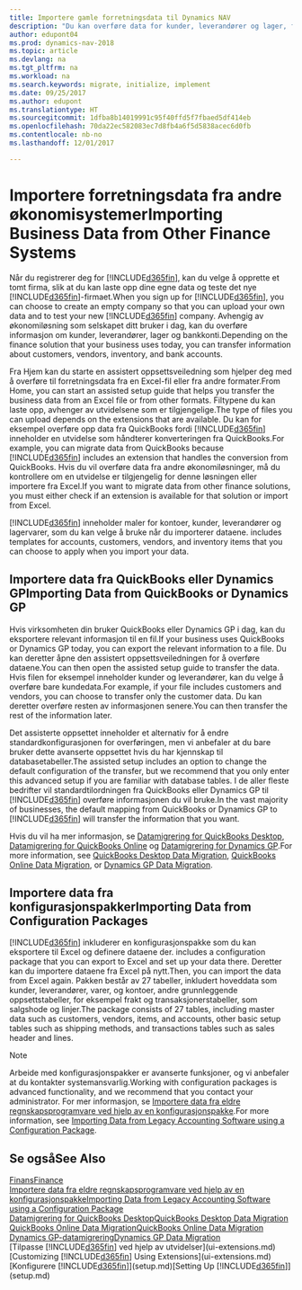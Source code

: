 ```yaml
---
title: Importere gamle forretningsdata til Dynamics NAV
description: "Du kan overføre data for kunder, leverandører og lager, for eksempel fra Excel, QuickBooks eller Dynamics GP, til Dynamics NAV."
author: edupont04
ms.prod: dynamics-nav-2018
ms.topic: article
ms.devlang: na
ms.tgt_pltfrm: na
ms.workload: na
ms.search.keywords: migrate, initialize, implement
ms.date: 09/25/2017
ms.author: edupont
ms.translationtype: HT
ms.sourcegitcommit: 1dfba8b14019991c95f40ffd5f7fbaed5df414eb
ms.openlocfilehash: 70da22ec582083ec7d8fb4a6f5d5838acec6d0fb
ms.contentlocale: nb-no
ms.lasthandoff: 12/01/2017

---
```

# <a name="importing-business-data-from-other-finance-systems"></a><span data-ttu-id="1eaea-103">Importere forretningsdata fra andre økonomisystemer</span><span class="sxs-lookup"><span data-stu-id="1eaea-103">Importing Business Data from Other Finance Systems</span></span>
<span data-ttu-id="1eaea-104">Når du registrerer deg for [!INCLUDE[d365fin](includes/d365fin_md.md)], kan du velge å opprette et tomt firma, slik at du kan laste opp dine egne data og teste det nye [!INCLUDE[d365fin](includes/d365fin_md.md)]-firmaet.</span><span class="sxs-lookup"><span data-stu-id="1eaea-104">When you sign up for [!INCLUDE[d365fin](includes/d365fin_md.md)], you can choose to create an empty company so that you can upload your own data and to test your new [!INCLUDE[d365fin](includes/d365fin_md.md)] company.</span></span> <span data-ttu-id="1eaea-105">Avhengig av økonomiløsning som selskapet ditt bruker i dag, kan du overføre informasjon om kunder, leverandører, lager og bankkonti.</span><span class="sxs-lookup"><span data-stu-id="1eaea-105">Depending on the finance solution that your business uses today, you can transfer information about customers, vendors, inventory, and bank accounts.</span></span>  

<span data-ttu-id="1eaea-106">Fra Hjem kan du starte en assistert oppsettsveiledning som hjelper deg med å overføre til forretningsdata fra en Excel-fil eller fra andre formater.</span><span class="sxs-lookup"><span data-stu-id="1eaea-106">From Home, you can start an assisted setup guide that helps you transfer the business data from an Excel file or from other formats.</span></span> <span data-ttu-id="1eaea-107">Filtypene du kan laste opp, avhenger av utvidelsene som er tilgjengelige.</span><span class="sxs-lookup"><span data-stu-id="1eaea-107">The type of files you can upload depends on the extensions that are available.</span></span> <span data-ttu-id="1eaea-108">Du kan for eksempel overføre opp data fra QuickBooks fordi [!INCLUDE[d365fin](includes/d365fin_md.md)] inneholder en utvidelse som håndterer konverteringen fra QuickBooks.</span><span class="sxs-lookup"><span data-stu-id="1eaea-108">For example, you can migrate data from QuickBooks because [!INCLUDE[d365fin](includes/d365fin_md.md)] includes an extension that handles the conversion from QuickBooks.</span></span> <span data-ttu-id="1eaea-109">Hvis du vil overføre data fra andre økonomiløsninger, må du kontrollere om en utvidelse er tilgjengelig for denne løsningen eller importere fra Excel.</span><span class="sxs-lookup"><span data-stu-id="1eaea-109">If you want to migrate data from other finance solutions, you must either check if an extension is available for that solution or import from Excel.</span></span>  

[!INCLUDE[d365fin](includes/d365fin_md.md)]<span data-ttu-id="1eaea-110"> inneholder maler for kontoer, kunder, leverandører og lagervarer, som du kan velge å bruke når du importerer dataene.</span><span class="sxs-lookup"><span data-stu-id="1eaea-110"> includes templates for accounts, customers, vendors, and inventory items that you can choose to apply when you import your data.</span></span>  

## <a name="importing-data-from-quickbooks-or-dynamics-gp"></a><span data-ttu-id="1eaea-111">Importere data fra QuickBooks eller Dynamics GP</span><span class="sxs-lookup"><span data-stu-id="1eaea-111">Importing Data from QuickBooks or Dynamics GP</span></span>
<span data-ttu-id="1eaea-112">Hvis virksomheten din bruker QuickBooks eller Dynamics GP i dag, kan du eksportere relevant informasjon til en fil.</span><span class="sxs-lookup"><span data-stu-id="1eaea-112">If your business uses QuickBooks or Dynamics GP today, you can export the relevant information to a file.</span></span> <span data-ttu-id="1eaea-113">Du kan deretter åpne den assistert oppsettsveiledningen for å overføre dataene.</span><span class="sxs-lookup"><span data-stu-id="1eaea-113">You can then open the assisted setup guide to transfer the data.</span></span>
<span data-ttu-id="1eaea-114">Hvis filen for eksempel inneholder kunder og leverandører, kan du velge å overføre bare kundedata.</span><span class="sxs-lookup"><span data-stu-id="1eaea-114">For example, if your file includes customers and vendors, you can choose to transfer only the customer data.</span></span> <span data-ttu-id="1eaea-115">Du kan deretter overføre resten av informasjonen senere.</span><span class="sxs-lookup"><span data-stu-id="1eaea-115">You can then transfer the rest of the information later.</span></span>  

<span data-ttu-id="1eaea-116">Det assisterte oppsettet inneholder et alternativ for å endre standardkonfigurasjonen for overføringen, men vi anbefaler at du bare bruker dette avanserte oppsettet hvis du har kjennskap til databasetabeller.</span><span class="sxs-lookup"><span data-stu-id="1eaea-116">The assisted setup includes an option to change the default configuration of the transfer, but we recommend that you only enter this advanced setup if you are familiar with database tables.</span></span> <span data-ttu-id="1eaea-117">I de aller fleste bedrifter vil standardtilordningen fra QuickBooks eller Dynamics GP til [!INCLUDE[d365fin](includes/d365fin_md.md)] overføre informasjonen du vil bruke.</span><span class="sxs-lookup"><span data-stu-id="1eaea-117">In the vast majority of businesses, the default mapping from QuickBooks or Dynamics GP to [!INCLUDE[d365fin](includes/d365fin_md.md)] will transfer the information that you want.</span></span>  

<span data-ttu-id="1eaea-118">Hvis du vil ha mer informasjon, se [Datamigrering for QuickBooks Desktop](ui-extensions-quickbooks-data-migration.md), [Datamigrering for QuickBooks Online](ui-extensions-quickbooks-online-data-migration.md) og [Datamigrering for Dynamics GP](ui-extensions-dynamicsgp-data-migration.md).</span><span class="sxs-lookup"><span data-stu-id="1eaea-118">For more information, see [QuickBooks Desktop Data Migration](ui-extensions-quickbooks-data-migration.md), [QuickBooks Online Data Migration](ui-extensions-quickbooks-online-data-migration.md), or [Dynamics GP Data Migration](ui-extensions-dynamicsgp-data-migration.md).</span></span>  

## <a name="importing-data-from-configuration-packages"></a><span data-ttu-id="1eaea-119">Importere data fra konfigurasjonspakker</span><span class="sxs-lookup"><span data-stu-id="1eaea-119">Importing Data from Configuration Packages</span></span>
[!INCLUDE[d365fin](includes/d365fin_md.md)]<span data-ttu-id="1eaea-120"> inkluderer en konfigurasjonspakke som du kan eksportere til Excel og definere dataene der.</span><span class="sxs-lookup"><span data-stu-id="1eaea-120"> includes a configuration package that you can export to Excel and set up your data there.</span></span> <span data-ttu-id="1eaea-121">Deretter kan du importere dataene fra Excel på nytt.</span><span class="sxs-lookup"><span data-stu-id="1eaea-121">Then, you can import the data from Excel again.</span></span> <span data-ttu-id="1eaea-122">Pakken består av 27 tabeller, inkludert hoveddata som kunder, leverandører, varer, og kontoer, andre grunnleggende oppsettstabeller, for eksempel frakt og transaksjonerstabeller, som salgshode og linjer.</span><span class="sxs-lookup"><span data-stu-id="1eaea-122">The package consists of 27 tables, including master data such as customers, vendors, items, and accounts, other basic setup tables such as shipping methods, and transactions tables such as sales header and lines.</span></span>  

> [!NOTE]  
>   <span data-ttu-id="1eaea-123">Arbeide med konfigurasjonspakker er avanserte funksjoner, og vi anbefaler at du kontakter systemansvarlig.</span><span class="sxs-lookup"><span data-stu-id="1eaea-123">Working with configuration packages is advanced functionality, and we recommend that you contact your administrator.</span></span> <span data-ttu-id="1eaea-124">For mer informasjon, se [Importere data fra eldre regnskapsprogramvare ved hjelp av en konfigurasjonspakke](across-import-data-configuration-packages.md).</span><span class="sxs-lookup"><span data-stu-id="1eaea-124">For more information, see [Importing Data from Legacy Accounting Software using a Configuration Package](across-import-data-configuration-packages.md).</span></span>  

## <a name="see-also"></a><span data-ttu-id="1eaea-125">Se også</span><span class="sxs-lookup"><span data-stu-id="1eaea-125">See Also</span></span>
[<span data-ttu-id="1eaea-126">Finans</span><span class="sxs-lookup"><span data-stu-id="1eaea-126">Finance</span></span>](finance.md)  
[<span data-ttu-id="1eaea-127">Importere data fra eldre regnskapsprogramvare ved hjelp av en konfigurasjonspakke</span><span class="sxs-lookup"><span data-stu-id="1eaea-127">Importing Data from Legacy Accounting Software using a Configuration Package</span></span>](across-import-data-configuration-packages.md)  
[<span data-ttu-id="1eaea-128">Datamigrering for QuickBooks Desktop</span><span class="sxs-lookup"><span data-stu-id="1eaea-128">QuickBooks Desktop Data Migration</span></span>](ui-extensions-quickbooks-data-migration.md)  
[<span data-ttu-id="1eaea-129">QuickBooks Online Data Migration</span><span class="sxs-lookup"><span data-stu-id="1eaea-129">QuickBooks Online Data Migration</span></span>](ui-extensions-quickbooks-online-data-migration.md)  
[<span data-ttu-id="1eaea-130">Dynamics GP-datamigrering</span><span class="sxs-lookup"><span data-stu-id="1eaea-130">Dynamics GP Data Migration</span></span>](ui-extensions-dynamicsgp-data-migration.md)  
<span data-ttu-id="1eaea-131">[Tilpasse [!INCLUDE[d365fin](includes/d365fin_md.md)] ved hjelp av utvidelser](ui-extensions.md) </span><span class="sxs-lookup"><span data-stu-id="1eaea-131">[Customizing [!INCLUDE[d365fin](includes/d365fin_md.md)] Using Extensions](ui-extensions.md) </span></span>  
<span data-ttu-id="1eaea-132">[Konfigurere [!INCLUDE[d365fin](includes/d365fin_md.md)]](setup.md)</span><span class="sxs-lookup"><span data-stu-id="1eaea-132">[Setting Up [!INCLUDE[d365fin](includes/d365fin_md.md)]](setup.md)</span></span>

## 

